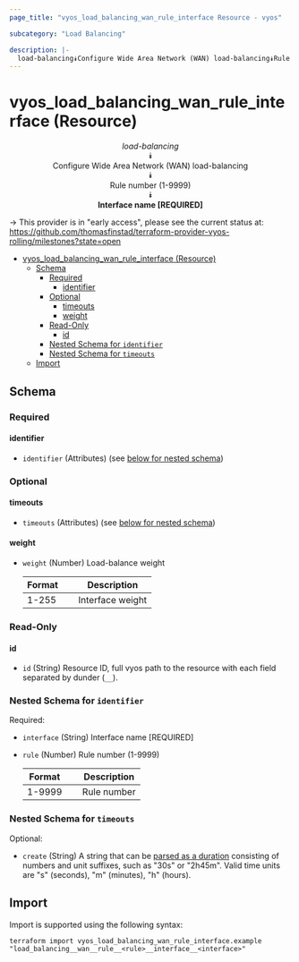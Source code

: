 ```yaml
---
page_title: "vyos_load_balancing_wan_rule_interface Resource - vyos"

subcategory: "Load Balancing"

description: |-
  load-balancing⯯Configure Wide Area Network (WAN) load-balancing⯯Rule number (1-9999)⯯Interface name [REQUIRED]
---
```


# vyos_load_balancing_wan_rule_interface (Resource)
<center>


*load-balancing*  
⯯  
Configure Wide Area Network (WAN) load-balancing  
⯯  
Rule number (1-9999)  
⯯  
**Interface name [REQUIRED]**


</center>

-> This provider is in "early access", please see the current status at: https://github.com/thomasfinstad/terraform-provider-vyos-rolling/milestones?state=open

<!--TOC-->

- [vyos_load_balancing_wan_rule_interface (Resource)](#vyos_load_balancing_wan_rule_interface-resource)
  - [Schema](#schema)
    - [Required](#required)
      - [identifier](#identifier)
    - [Optional](#optional)
      - [timeouts](#timeouts)
      - [weight](#weight)
    - [Read-Only](#read-only)
      - [id](#id)
    - [Nested Schema for `identifier`](#nested-schema-for-identifier)
    - [Nested Schema for `timeouts`](#nested-schema-for-timeouts)
  - [Import](#import)

<!--TOC-->

<!-- schema generated by tfplugindocs -->
## Schema

### Required

#### identifier
- `identifier` (Attributes) (see [below for nested schema](#nestedatt--identifier))

### Optional

#### timeouts
- `timeouts` (Attributes) (see [below for nested schema](#nestedatt--timeouts))
#### weight
- `weight` (Number) Load-balance weight

    |  Format  &emsp;|  Description       |
    |----------|--------------------|
    |  1-255   &emsp;|  Interface weight  |

### Read-Only

#### id
- `id` (String) Resource ID, full vyos path to the resource with each field separated by dunder (`__`).

<a id="nestedatt--identifier"></a>
### Nested Schema for `identifier`

Required:

- `interface` (String) Interface name [REQUIRED]
- `rule` (Number) Rule number (1-9999)

    |  Format  &emsp;|  Description  |
    |----------|---------------|
    |  1-9999  &emsp;|  Rule number  |


<a id="nestedatt--timeouts"></a>
### Nested Schema for `timeouts`

Optional:

- `create` (String) A string that can be [parsed as a duration](https://pkg.go.dev/time#ParseDuration) consisting of numbers and unit suffixes, such as &#34;30s&#34; or &#34;2h45m&#34;. Valid time units are &#34;s&#34; (seconds), &#34;m&#34; (minutes), &#34;h&#34; (hours).

## Import

Import is supported using the following syntax:

```shell
terraform import vyos_load_balancing_wan_rule_interface.example "load_balancing__wan__rule__<rule>__interface__<interface>"
```
